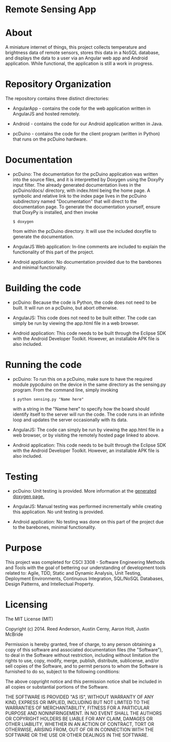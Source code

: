 Remote Sensing App
=======


About
===========
A miniature internet of things, this project collects temperature and brightness data of remote sensors, stores this data in a NoSQL database, and displays the data to a user via an Angular web app and Android application. While functional, the application is still a work in progress.


Repository Organization
===========
The repository contains three distinct directories:

* AngularApp - contains the code for the web application written in AngularJS and hosted remotely.

* Android - contains the code for our Android application written in Java.

* pcDuino - contains the code for the client program (written in Python) that runs on the pcDuino hardware.

Documentation
===========

* pcDuino:
	The documentation for the pcDuino application was written into the source files, and it is interpretted by Doxygen using the DoxyPy input filter. The already generated documentation lives in the pcDuino/docs/ directory, with index.html being the home page. A symbolic and relative link to the index page lives in the pcDuino subdirectory named "Documentation" that will direct to the documentation page. To generate the documentation yourself, ensure that DoxyPy is installed, and then invoke
	````
	$ doxygen
	````
	from within the pcDuino directory. It will use the included doxyfile to generate the documentation.

* AngularJS Web application:
	In-line comments are included to explain the functionality of this part of the project.

* Android application:
	No documentation provided due to the barebones and minimal functionality.

Building the code
===========
* pcDuino:
	Because the code is Python, the code does not need to be built. It will run on a pcDuino, but abort otherwise.

* AngularJS:
	This code does not need to be built either. The code can simply be run by viewing the app.html file in a web browser.

* Android application:
	This code needs to be built through the Eclipse SDK with the Android Developer Toolkit. However, an installable APK file
	is also included.

Running the code
===========
* pcDuino:
	To run this on a pcDuino, make sure to have the required module pypcduino on the device in the same directory as the sensing.py program. From the command line, simply invoking 
	````
	$ python sensing.py "Name here"
	````
	with a string in the "Name here" to specify how the board should identify itself to the server will run the code. The code runs in an infinite loop and updates the server occasionally with its data.

* AngularJS:
	The code can simply be run by viewing the app.html file in a web browser, or by visiting the remotely hosted page linked to above.

* Android application:
	This code needs to be built through the Eclipse SDK with the Android Developer Toolkit. However, an installable APK file
	is also included.

Testing
===========
* pcDuino:
	Unit testing is provided. More information at the <a href="pcDuino/docs/html/index.html">generated doxygen page.</a>

* AngularJS:
	Manual testing was performed incrementally while creating this application. No unit testing is provided.

* Android application:
	No testing was done on this part of the project due to the barebones, minimal functionality.

Purpose
===========
This project was completed for CSCI 3308 - Software Engineering Methods and Tools with the goal of bettering our understanding of development tools related to: Agile, TDD, Static and Dynamic Analysis, Unit Testing, Deployment Environments, Continuous Integration, SQL/NoSQL Databases, Design Patterns, and Intellectual Property.


Licensing
===========

The MIT License (MIT)

Copyright (c) 2014. Reed Anderson, Austin Cerny, Aaron Holt, Justin McBride

Permission is hereby granted, free of charge, to any person obtaining a copy
of this software and associated documentation files (the "Software"), to deal
in the Software without restriction, including without limitation the rights
to use, copy, modify, merge, publish, distribute, sublicense, and/or sell
copies of the Software, and to permit persons to whom the Software is
furnished to do so, subject to the following conditions:

The above copyright notice and this permission notice shall be included in
all copies or substantial portions of the Software.

THE SOFTWARE IS PROVIDED "AS IS", WITHOUT WARRANTY OF ANY KIND, EXPRESS OR
IMPLIED, INCLUDING BUT NOT LIMITED TO THE WARRANTIES OF MERCHANTABILITY,
FITNESS FOR A PARTICULAR PURPOSE AND NONINFRINGEMENT. IN NO EVENT SHALL THE
AUTHORS OR COPYRIGHT HOLDERS BE LIABLE FOR ANY CLAIM, DAMAGES OR OTHER
LIABILITY, WHETHER IN AN ACTION OF CONTRACT, TORT OR OTHERWISE, ARISING FROM,
OUT OF OR IN CONNECTION WITH THE SOFTWARE OR THE USE OR OTHER DEALINGS IN
THE SOFTWARE.
